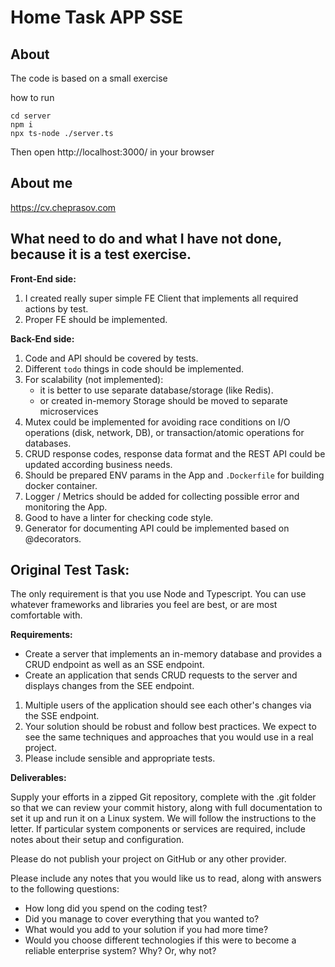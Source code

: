 # Home Task APP SSE

## About

The code is based on a small exercise

how to run
```
cd server
npm i
npx ts-node ./server.ts
```

Then open http://localhost:3000/ in your browser

## About me

https://cv.cheprasov.com

## What need to do and what I have not done, because it is a test exercise.

**Front-End side:**
1. I created really super simple FE Client that implements all required actions by test.
2. Proper FE should be implemented.

**Back-End side:**
1. Code and API should be covered by tests.
2. Different `todo` things in code should be implemented.
3. For scalability (not implemented):
    - it is better to use separate database/storage (like Redis).
    - or created in-memory Storage should be moved to separate microservices
4. Mutex could be implemented for avoiding race conditions on I/O operations (disk, network, DB), or transaction/atomic operations for databases.
5. CRUD response codes, response data format and the REST API could be updated according business needs.
6. Should be prepared ENV params in the App and `.Dockerfile` for building docker container.
7. Logger / Metrics should be added for collecting possible error and monitoring the App.
8. Good to have a linter for checking code style.
9. Generator for documenting API could be implemented based on @decorators.

## Original Test Task:
The only requirement is that you use Node and Typescript. You can use whatever frameworks and libraries you feel are best, or are most comfortable with. 

**Requirements:**

- Create a server that implements an in-memory database and provides a CRUD endpoint as well as an SSE endpoint.
- Create an application that sends CRUD requests to the server and displays changes from the SEE endpoint.
1. Multiple users of the application should see each other's changes via the SSE endpoint.
2. Your solution should be robust and follow best practices. We expect to see the same techniques and approaches that you would use in a real project.
3. Please include sensible and appropriate tests.

**Deliverables:**

Supply your efforts in a zipped Git repository, complete with the .git folder so that we can review your commit history, along with full documentation to set it up and run it on a Linux system. We will follow the instructions to the letter. If particular system components or services are required, include notes about their setup and configuration.

Please do not publish your project on GitHub or any other provider.

Please include any notes that you would like us to read, along with answers to the following questions:
- How long did you spend on the coding test?
- Did you manage to cover everything that you wanted to?
- What would you add to your solution if you had more time?
- Would you choose different technologies if this were to become a reliable enterprise system? Why? Or, why not?


